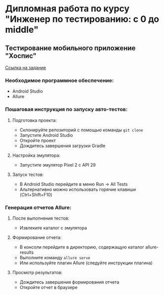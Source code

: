 # Дипломная работа по курсу "Инженер по тестированию: с 0 до middle"

## Тестирование мобильного приложение "Хоспис"

[Ссылка на задание](https://github.com/netology-code/qamid-diplom)

### Необходимое программное обеспечение: 
- Android Studio
- Allure

### Пошаговая инструкция по запуску авто-тестов:

1. Подготовка проекта:
   - Склонируйте репозиторий с помощью команды `git clone`
   - Запустите Android Studio
   - Откройте проект
   - Дождитесь завершения загрузки Gradle

2. Настройка эмулятора:
   - Запустите эмулятор Pixel 2 с API 29

3. Запуск тестов:
   - В Android Studio перейдите в меню Run -> All Tests
   - Альтернативно можно использовать горячие клавиши (Ctrl+Shift+F10)

### Генерация отчетов Allure:

1. После выполнения тестов:
   - Извлеките каталог с эмулятора

2. Формирование отчета:
   - В консоли перейдите в директорию, содержащую каталог allure-results
   - Выполните команду `allure serve`
   - Или используйте плагин Allure (следуйте инструкции плагина)

3. Просмотр результатов:
   - Дождитесь завершения формирования отчета
   - Откройте отчет в браузере